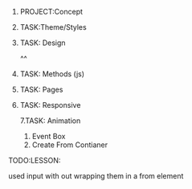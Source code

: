 <!-- ^^ DONE -->

1. PROJECT:Concept
   <!--^^Crate and day planner that allows you to create diffrent events (to do, appoinments, reminders, notes) and disaply the genrated contianer in their parent container.-->

2. TASK:Theme/Styles
   <!--^^buttons, anchors-->
   <!--^^border and Shadows-->
   <!--^^list and menus-->
   <!--^^navigations-->
   <!--^^icons-->
   <!--^^images-->

3. TASK: Design
   <!--^^Body build out-->
   <!--^^Side BarMenu (removed)-->
   <!--^^Generate From-->
   <!--^^Clock-->
   <!--^^Calendar (omited)-->
   <!--^^Dashboard-->
   <!--^^Notes-->^^
4. TASK: Methods (js)
   <!--^^Genarate Event Boxes- from genrate from-->
   <!--^^Timestamp Function-->
   <!--^^Genarete objec^^-->

5. TASK: Pages
   <!--^^flexActive on click for each parent container-->

6. TASK: Responsive
   <!--^^clean wrap;-->
   <!--^^element adjust-->

   7.TASK: Animation

   1. Event Box
   2. Create From Contianer

TODO:LESSON:

<!--^^capture input values--> used input with out wrapping them in a from element
<!--^^form input value .js-->

<!--^^local storage (store: generate event boxex, to do list items, appointment-calander events)-->
